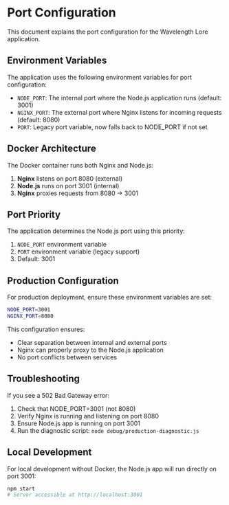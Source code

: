 # Port Configuration

This document explains the port configuration for the Wavelength Lore application.

## Environment Variables

The application uses the following environment variables for port configuration:

- `NODE_PORT`: The internal port where the Node.js application runs (default: 3001)
- `NGINX_PORT`: The external port where Nginx listens for incoming requests (default: 8080)
- `PORT`: Legacy port variable, now falls back to NODE_PORT if not set

## Docker Architecture

The Docker container runs both Nginx and Node.js:

1. **Nginx** listens on port 8080 (external)
2. **Node.js** runs on port 3001 (internal)
3. **Nginx** proxies requests from 8080 → 3001

## Port Priority

The application determines the Node.js port using this priority:

1. `NODE_PORT` environment variable
2. `PORT` environment variable (legacy support)
3. Default: 3001

## Production Configuration

For production deployment, ensure these environment variables are set:

```bash
NODE_PORT=3001
NGINX_PORT=8080
```

This configuration ensures:
- Clear separation between internal and external ports
- Nginx can properly proxy to the Node.js application
- No port conflicts between services

## Troubleshooting

If you see a 502 Bad Gateway error:

1. Check that NODE_PORT=3001 (not 8080)
2. Verify Nginx is running and listening on port 8080
3. Ensure Node.js app is running on port 3001
4. Run the diagnostic script: `node debug/production-diagnostic.js`

## Local Development

For local development without Docker, the Node.js app will run directly on port 3001:

```bash
npm start
# Server accessible at http://localhost:3001
```